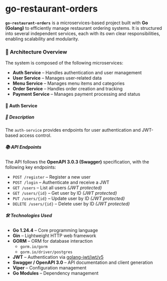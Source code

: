 # go-restaurant-orders

**`go-restaurant-orders`** is a microservices-based project built with **Go (Golang)** to efficiently manage restaurant ordering systems. It is structured into several independent services, each with its own clear responsibilities, enabling scalability and modularity.

### 🧩 Architecture Overview

The system is composed of the following microservices:

- **Auth Service** – Handles authentication and user management
- **User Service** – Manages user-related data
- **Menu Service** – Manages menu items and categories
- **Order Service** – Handles order creation and tracking
- **Payment Service** – Manages payment processing and status

#### 🔐 Auth Service

##### 📄 Description

The `auth-service` provides endpoints for user authentication and JWT-based access control.

##### 📚 API Endpoints

The API follows the **OpenAPI 3.0.3 (Swagger)** specification, with the following key endpoints:

- `POST /register` – Register a new user  
- `POST /login` – Authenticate and receive a JWT  
- `GET /users` – List all users *(JWT protected)*  
- `GET /users/{id}` – Get user by ID *(JWT protected)*  
- `PUT /users/{id}` – Update user by ID *(JWT protected)*  
- `DELETE /users/{id}` – Delete user by ID *(JWT protected)*  

##### 🛠️ Technologies Used

- **Go 1.24.4** – Core programming language  
- **Gin** – Lightweight HTTP web framework  
- **GORM** – ORM for database interaction  
  - `gorm.io/gorm`  
  - `gorm.io/driver/postgres`  
- **JWT** – Authentication via [golang-jwt/jwt/v5](https://github.com/golang-jwt/jwt)  
- **Swagger / OpenAPI 3.0** – API documentation and client generation  
- **Viper** – Configuration management  
- **Go Modules** – Dependency management
